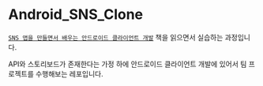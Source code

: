 # Android_SNS_Clone

[`SNS 앱을 만들면서 배우는 안드로이드 클라이언트 개발`](https://book.interpark.com/product/BookDisplay.do?_method=Detail&sc.shopNo=0000400000&dispNo=&sc.prdNo=355979142&sc.saNo=002001023&bkid1=category&bkid2=ct028023&bkid3=c1&bkid4=001) 책을 읽으면서 실습하는 과정입니다.

API와 스토리보드가 존재한다는 가정 하에 안드로이드 클라이언트 개발에 있어서 팀 프로젝트를 수행해보는 레포입니다.
